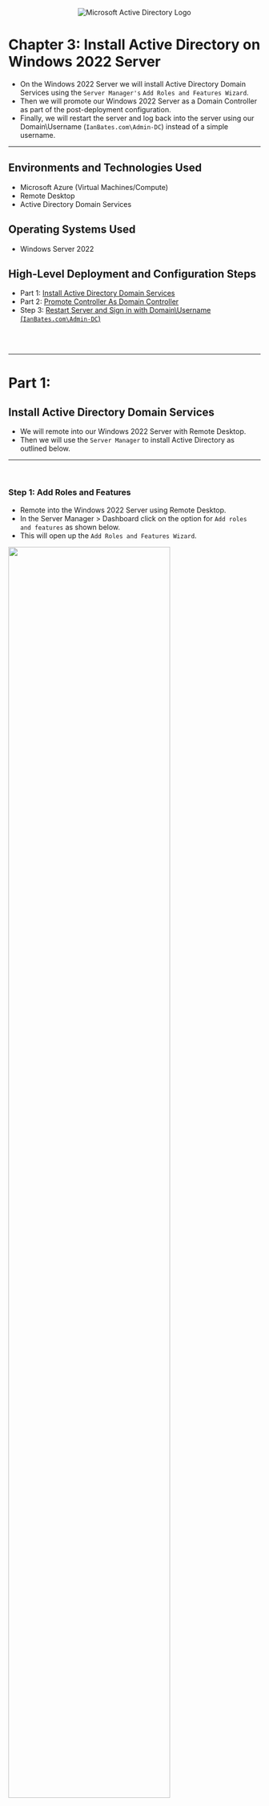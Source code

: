 <p align="center">
<img src="https://github.com/user-attachments/assets/21fe72e9-5880-4222-9f1c-9f03d8b0a315" alt="Microsoft Active Directory Logo"/>
</p>

<!--
<img src="https://github.com/user-attachments/assets/21fe72e9-5880-4222-9f1c-9f03d8b0a315" height="30%" width="30%"/>
-->

# Chapter 3: Install Active Directory on Windows 2022 Server

- On the Windows 2022 Server we will install Active Directory Domain Services using the `Server Manager's` `Add Roles and Features Wizard`.
- Then we will promote our Windows 2022 Server as a Domain Controller as part of the post-deployment configuration.
- Finally, we will restart the server and log back into the server using our Domain\Username (`IanBates.com\Admin-DC`) instead of a simple username.

---

<h2>Environments and Technologies Used</h2>

- Microsoft Azure (Virtual Machines/Compute)
- Remote Desktop
- Active Directory Domain Services

<h2>Operating Systems Used </h2>

- Windows Server 2022


<h2>High-Level Deployment and Configuration Steps</h2>

- Part 1: [Install Active Directory Domain Services](https://github.com/ian-bates-it/Install-Active-Directory-on-Windows-2022-Server?tab=readme-ov-file#install-active-directory-domain-services)
- Part 2: [Promote Controller As Domain Controller](https://github.com/ian-bates-it/Install-Active-Directory-on-Windows-2022-Server?tab=readme-ov-file#promote-controller-as-domain-controller)
- Step 3: [Restart Server and Sign in with Domain\Username (`IanBates.com\Admin-DC`)](https://github.com/ian-bates-it/Install-Active-Directory-on-Windows-2022-Server?tab=readme-ov-file#restart-server-and-sign-in-with-domainusername-ianbatescomadmin-dc)





<br />
<br />

---

<h1>Part 1:</h1>

<h2>Install Active Directory Domain Services</h2>

- We will remote into our Windows 2022 Server with Remote Desktop.
- Then we will use the `Server Manager` to install Active Directory as outlined below.

---
<br />

<h3>Step 1: Add Roles and Features </h3>

- Remote into the Windows 2022 Server using Remote Desktop.
- In the Server Manager > Dashboard click on the option for `Add roles and features` as shown below.
- This will open up the `Add Roles and Features Wizard`.


<img src="https://github.com/user-attachments/assets/f009f313-d990-4967-85c3-2e8912a52d39" height="80%" width="80%" />


---
<br />

<h3>Use the Add Roles and Features Wizard</h3>


---
<br />
<h4>Before You Begin Tab</h4>

- Click the `Next` Button to continue

  <img src="https://github.com/user-attachments/assets/1be9d660-d6f5-4bf9-998a-353e5264fd0a" height="80%" width="80%" />


---
<br />
<h4>Installation Type</h4>

- Select `Role-based or feature-based installation` as shown below.

  <img src="https://github.com/user-attachments/assets/16b7e287-370d-4362-8d3a-46eb424b735c" height="80%" width="80%" />


---
<br />
<h4>Server Selection</h4>


- The only server option should be our Azure Windows 2022 Server.
- Click `Next` to continue as shown below.

  <img src="https://github.com/user-attachments/assets/a26fa7bf-fb49-46fc-bfa5-7a9b953b2c70" height="80%" width="80%" />




---
<br />
<h3>Server Roles</h3>

- Select the `Active Directory Domain Services` as shown below.


  <img src="https://github.com/user-attachments/assets/d5e122d7-3020-4fc5-9794-3e04f7f3eeeb" height="80%" width="80%" />



<br />
<br />
- Accept the pop-up box as shown below.
- Click `Add Features`.


  <img src="https://github.com/user-attachments/assets/4e7b1c10-e4e3-4ff6-95ba-8bb17f35bc50" height="50%" width="50%" />



---
<br />
<h3>Features</h3>

- Accept the default features and click `Next` as shown below.


  <img src="https://github.com/user-attachments/assets/ac71ec87-eb29-4071-9579-f735d9d33a69" height="80%" width="80%" />




---
<br />
<h3>Active Directory Domain Services</h3>

- Active Directory Domain Services stores information about users, computers, and other devices on the network.
- Review the message and click `Next` to continue.


  <img src="https://github.com/user-attachments/assets/f5da0087-03fc-4876-a800-1cf112dae7d5" height="80%" width="80%" />



---
<br />
<h3>Confirmation</h3>


- Review the confirmation of the roles, role services and features to be installed on our Windows 2022 Server.

1. Click the `Restart the destination server automatically if required` check box.
2. Click `Yes` to the restart notification pop-up menu.
3. Click `Install` to complete the installation as shown below.

  <img src="https://github.com/user-attachments/assets/bad9c85d-cd9b-4fa5-90b1-b65fdc356754" height="80%" width="80%" />



---
<br />
<h4>AD Roles and Features Installation Complete</h4>

- After the installation is complete, click the `Close` button and restart your Windows 2022 Server.

  <img src="https://github.com/user-attachments/assets/ddba9c59-450e-4e87-8a8f-e3de898bdaab" height="80%" width="80%" />


<br />
<br />

---

<h1>Part 2:</h1>

<h2>Promote Controller as Domain Controller</h2>

<!--
(4:13)
-->

- Active directory is installed, but it is not yet set up as a domain controller. 
- So now we will configure our Windows 2022 Server as a domain controller in a new forest. 


- Remote back into the Windows 2022 Server and log in with your administrator account.
- In the Server Manager Dashboard, click the flag with a warning sign.
- Select the link `Promote this server to a domain controller` as shown below.


  <img src="https://github.com/user-attachments/assets/312c346f-1dce-44ae-8842-8aeda7077bfb" height="60%" width="60%" />



---
<br />
<h3>Deployment Configuration</h3>

1. Click the option for `Add a new forest`
2. Enter in any domain name. I used `IanBates.com`
3. Click the `Next` button as shown below.

  <img src="https://github.com/user-attachments/assets/d909bedc-afc7-4129-b635-4f83704e2a3e" height="60%" width="60%" />


---
<br />
<h3>Domain Controller Options</h3>

- Leave all the default options selected.
- Add a password for the <b>Directory Services Restore Mode (DSRM)</b>.
- Click `Next` as shown below.

  <img src="https://github.com/user-attachments/assets/6f44ee6e-745d-49ec-bd6c-8689fe12afe7" height="60%" width="60%" />


---
<br />
<h3>DNS Options</h3>

- Uncheck the `Create DNS delegation` checkbox.
- Click `Next` as shown below.

  <img src="https://github.com/user-attachments/assets/330c5a1c-2773-42c4-9797-5bf2651962b7" height="60%" width="60%" />


---
<br />
<h3>Additional Options</h3>

- You can adjust your NetBIOS name.
- By default, the Active Directory configuration wizard will use your domain name before the domain extension.
- Here, I went with `IANBATES` as my NetBIOS name.
- Click `Next` to continue.

  <img src="https://github.com/user-attachments/assets/70fb9431-3618-49c1-b52a-e8b3f4bb139f" height="80%" width="80%" />


---
<br />
<h3>Paths</h3>

- Accept the default paths for the `Database folder`, `Log files folder` and `SYSVOL folder` and click `Next` as shown below.

  <img src="https://github.com/user-attachments/assets/beff2c08-f5e7-4a6d-a5b2-4bc97da0a861" height="60%" width="60%" />


---
<br />
<h3>Review Options</h3>

- Review your selections.
- Click `Next` to continue.


  <img src="https://github.com/user-attachments/assets/2d48310d-f02a-4f9b-bbbd-cf58de9ba296" height="60%" width="60%" />



---
<br />
<h3>Prerequisites Check</h3>

- Prerequisites need to be validated before Active Directory Domain Services can be installed on our Windows 2022 Server.
- After the prerequisites check is completed, select `Install` to continue as shown below.

  <img src="https://github.com/user-attachments/assets/78a1b435-2db9-4ee2-a12f-0b737ec9d2fd" height="80%" width="80%" />


<br />
<br />

---

<h1>Part 3:</h1>

<h2>Restart Server and Sign in with Domain\Username (`IanBates.com\Admin-DC`)</h2>


---
<br />
<h3>Restart Windows 2022 Server</h3>

- After installation is complete, the Windows 2022 Server needs to be restarted.
- Accept the notifications and let the server restart. This will disconnect your remote desktop connection.

  <img src="https://github.com/user-attachments/assets/f1026da9-c028-4a68-b7af-cf26c22e04ba" height="80%" width="80%" />


---
<br />
<h3>Sign Back Into Windows 2022 Server with your new Domain</h3>


- Because our Windows 2022 Server is now a Domain Controller, we have to specify the context to which we want to log into from the Remote Desktop client.
- The user accounts exist in a domain.
- So now we have to specify the domain name that we added as the domain controller above.
- In this example, my domain is `IanBates.com` and my administrator username is `Admin-DC`.
- So in my Remote Desktop client, I will enter `IanBates.com\Admin-DC` into the User name field as shown below.

  <img src="https://github.com/user-attachments/assets/002ed335-7a7c-4337-b9ef-6477fe9b8280" height="40%" width="40%" />




